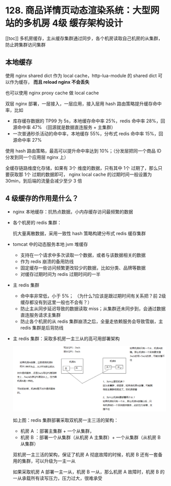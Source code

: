 # 128. 商品详情页动态渲染系统：大型网站的多机房 4级 缓存架构设计

[[toc]]
多机房缓存，主从缓存集群通过同步，各个机房读取自己机房的从集群，防止跨集群访问集群

## 本地缓存

使用 nginx shared dict 作为 local cache，http-lua-module 的 shared dict 可以作为缓存，
**而且 reload nginx 不会丢失**

也可以使用 nginx proxy cache 做 local cache

双层 nginx 部署，一层接入，一层应用，接入层用 hash 路由策略提升缓存命中率，比如

- 库存缓存数据的 TP99 为 5s，本地缓存命中率 25%，redis 命中率 28%，回源命中率 47% （回源就是数据直连服务 + 主集群）
- 一次普通秒杀活动的命中率，本地缓存 55%，分布式 redis 命中率 15%，回源命中率 27%

使用 hash 路由策略，最高可以提升命中率达到 10%；（分发层把同一个商品 ID 分发到同一个应用层 nginx 上）

全缓存链路维度化存储，如果有 3个 维度的数据，只有其中 1个 过期了，那么只要获取那 1个 过期的数据即可，
nginx local cache 的过期时间一般设置为 30min，到后端的流量会减少至少 3 倍

## 4 级缓存的作用是什么？

- nginx 本地缓存：抗热点数据，小内存缓存访问最频繁的数据
- 各个机房的 redis 集群：

    抗大量离散数据，采用一致性 hash 策略构建分布式 redis 缓存集群
- tomcat 中的动态服务本地 jvm 堆缓存

  - 支持在一个请求中多次读取一个数据，或者与该数据相关的数据
  - 作为 redis 崩溃的备用防线
  - 固定缓存一些访问频繁更改较少的数据，比如分类、品牌等数据
  - 对缓存过期时间为 redis 过期时间的一半
- 主 redis 集群

  - 命中率非常低，小于 5%； （为什么?应该是跟过期时间有关系把？前 2级 缓存都没有到这里一般也不会有？）
  - 防止主从同步延迟导致的数据读取 miss；从集群还未同步到，会通过数据直连服务请求主集群
  - 防止各个机房的从 redis 集群崩溃之后，全量走依赖服务会导致雪崩，主 redis 集群是后背防线
- 主 redis 集群：采取多机房一主三从的高可用部署架构

  ![](./assets/markdown-img-paste-20190712230951795.png)

  如上图：redis 集群部署采取双机房一主三活的架构：
  - 机房 A ：部署主集群 + 一个从集群，
  - 机房 B ：部署一个从集群（从机房 A 主集群）+ 一个从集群（从机房 B 从集群）

  双机房一主三活的架构，保证了机房 A 彻底故障的时候，机房 B 还有一套备用的集群，可以升级为一主一从

  如果采取机房 A 部署一主一从，机房 B 一从，那么机房 A 故障时，机房 B 的一从承载所有读写压力，压力过大，很难承受
